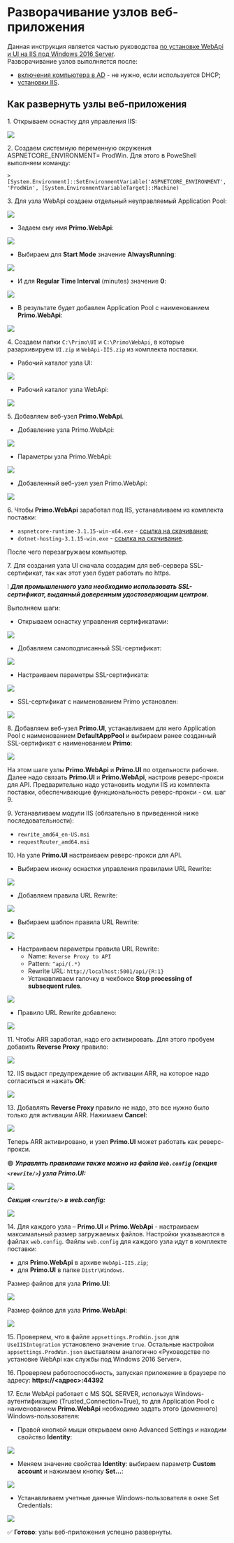 # Разворачивание узлов веб-приложения

Данная инструкция является частью руководства [по установке WebApi и UI на IIS под Windows 2016 Server](https://github.com/PrimoRPA/Docs.Rus/blob/139-%D0%B4%D0%BE%D0%B1%D0%B0%D0%B2%D0%B8%D1%82%D1%8C-%D0%B4%D0%BE%D0%BA%D1%83%D0%BC%D0%B5%D0%BD%D1%82%D1%8B-%D0%B0%D0%B4%D0%BC%D0%B8%D0%BD%D0%B0-%D0%B2-%D1%80%D0%B0%D0%B7%D0%B4%D0%B5%D0%BB-%D0%BE%D1%80%D0%BA%D0%B5%D1%81%D1%82%D1%80%D0%B0%D1%82%D0%BE%D1%80%D0%B0/orchestrator/admin/Windows/webapi/install-webapi-introduction.md).\
Разворачивание узлов выполняется после:
* [включения компьютера в AD](https://github.com/PrimoRPA/Docs.Rus/blob/139-%D0%B4%D0%BE%D0%B1%D0%B0%D0%B2%D0%B8%D1%82%D1%8C-%D0%B4%D0%BE%D0%BA%D1%83%D0%BC%D0%B5%D0%BD%D1%82%D1%8B-%D0%B0%D0%B4%D0%BC%D0%B8%D0%BD%D0%B0-%D0%B2-%D1%80%D0%B0%D0%B7%D0%B4%D0%B5%D0%BB-%D0%BE%D1%80%D0%BA%D0%B5%D1%81%D1%82%D1%80%D0%B0%D1%82%D0%BE%D1%80%D0%B0/orchestrator/admin/Windows/webapi/install-webapi-introduction.md#%D0%B2%D0%BA%D0%BB%D1%8E%D1%87%D0%B5%D0%BD%D0%B8%D0%B5-%D0%BA%D0%BE%D0%BC%D0%BF%D1%8C%D1%8E%D1%82%D0%B5%D1%80%D0%B0-%D0%B2-ad) - не нужно, если используется DHCP;
* [установки IIS](https://github.com/PrimoRPA/Docs.Rus/edit/139-%D0%B4%D0%BE%D0%B1%D0%B0%D0%B2%D0%B8%D1%82%D1%8C-%D0%B4%D0%BE%D0%BA%D1%83%D0%BC%D0%B5%D0%BD%D1%82%D1%8B-%D0%B0%D0%B4%D0%BC%D0%B8%D0%BD%D0%B0-%D0%B2-%D1%80%D0%B0%D0%B7%D0%B4%D0%B5%D0%BB-%D0%BE%D1%80%D0%BA%D0%B5%D1%81%D1%82%D1%80%D0%B0%D1%82%D0%BE%D1%80%D0%B0/orchestrator/admin/Windows/webapi/webapi-install-iis.md).

## Как развернуть узлы веб-приложения

1\. Открываем оснастку для управления IIS:

![](<../../../../.gitbook/assets/install-webapi-node-1.png>)

2\. Создаем системную переменную окружения ASPNETCORE_ENVIRONMENT= ProdWin. Для этого в PoweShell выполняем команду:
```
> [System.Environment]::SetEnvironmentVariable('ASPNETCORE_ENVIRONMENT', 'ProdWin', [System.EnvironmentVariableTarget]::Machine)
```

3\. Для узла WebApi создаем отдельный неуправляемый Application Pool:

![](<../../../../.gitbook/assets/install-webapi-node-2.png>)

* Задаем ему имя **Primo.WebApi**:

![](<../../../../.gitbook/assets/install-webapi-node-3.png>)

* Выбираем для **Start Mode** значение **AlwaysRunning**:

![](<../../../../.gitbook/assets/install-webapi-node-4.png>)

* И для **Regular Time Interval** (minutes) значение **0**:

![](<../../../../.gitbook/assets/install-webapi-node-5.png>)

* В результате будет добавлен Application Pool с наименованием **Primo.WebApi**:

![](<../../../../.gitbook/assets/install-webapi-node-6.png>)

4\. Создаем папки `C:\Primo\UI` и `C:\Primo\WebApi`, в которые разархивируем `UI.zip` и `WebApi-IIS.zip` из комплекта поставки.

* Рабочий каталог узла UI:

![](<../../../../.gitbook/assets/install-webapi-node-7.png>)

* Рабочий каталог узла WebApi:

![](<../../../../.gitbook/assets/install-webapi-node-8.png>)

5\. Добавляем веб-узел **Primo.WebApi**.
* Добавление узла Primo.WebApi:

![](<../../../../.gitbook/assets/install-webapi-node-9.png>)

* Параметры узла Primo.WebApi:

![](<../../../../.gitbook/assets/install-webapi-node-10.png>)

* Добавленный веб-узел узел Primo.WebApi:

![](<../../../../.gitbook/assets/install-webapi-node-11.png>)

6\. Чтобы **Primo.WebApi** заработал под IIS, устанавливаем из комплекта поставки:
* `aspnetcore-runtime-3.1.15-win-x64.exe` - [cсылка на скачивание](https://download.visualstudio.microsoft.com/download/pr/ae6e6b5b-5e7c-45f9-a668-cb1899f22e46/9c917acfab934ddd64340ba46490264e/aspnetcore-runtime-3.1.15-win-x64.exe);
* `dotnet-hosting-3.1.15-win.exe` -  [cсылка на скачивание](https://download.visualstudio.microsoft.com/download/pr/c8eabe25-bb2b-4089-992e-48198ff72ad8/a55a5313bfb65ac9bd2e5069dd4de5bc/dotnet-hosting-3.1.15-win.exe).
  
После чего перезагружаем компьютер.

7\. Для создания узла UI сначала создадим для веб-сервера SSL-сертификат, так как этот узел будет работать по https.

:grey_exclamation: ***Для промышленного узла необходимо использовать SSL-сертификат, выданный доверенным удостоверяющим центром.***

Выполняем шаги:

* Открываем оснастку управления сертификатами:

![](<../../../../.gitbook/assets/install-webapi-node-12.png>)

* Добавляем самоподписанный SSL-сертификат:

![](<../../../../.gitbook/assets/install-webapi-node-13.png>)

* Настраиваем параметры SSL-сертификата:

![](<../../../../.gitbook/assets/install-webapi-node-14.png>)

* SSL-сертификат с наименованием Primo установлен:

![](<../../../../.gitbook/assets/install-webapi-node-15.png>)

8\. Добавляем веб-узел **Primo.UI**, устанавливаем для него Application Pool с наименованием **DefaultAppPool** и выбираем ранее созданный SSL-сертификат с наименованием **Primo**: 

![](<../../../../.gitbook/assets/install-webapi-node-16.png>)

На этом шаге узлы **Primo.WebApi** и **Primo.UI** по отдельности рабочие. Далее надо связать **Primo.UI** и **Primo.WebApi**, настроив реверс-прокси для API. Предварительно надо установить модули IIS из комплекта поставки, обеспечивающие функциональность реверс-прокси - см. шаг 9.

9\. Устанавливаем модули IIS (обязательно в приведенной ниже последовательности):
* `rewrite_amd64_en-US.msi`
* `requestRouter_amd64.msi`

10\. На узле **Primo.UI** настраиваем реверс-прокси для API.
* Выбираем иконку оснастки управления правилами URL Rewrite:

![](<../../../../.gitbook/assets/install-webapi-node-17.png>)

* Добавляем правила URL Rewrite:

![](<../../../../.gitbook/assets/install-webapi-node-18.png>)

* Выбираем шаблон правила URL Rewrite:

![](<../../../../.gitbook/assets/install-webapi-node-19.png>)

* Настраиваем параметры правила URL Rewrite:
  * Name: `Reverse Proxy to API`
  * Pattern: `^api/(.*)`
  * Rewrite URL: `http://localhost:5001/api/{R:1}`
  * Устанавливаем галочку в чекбоксе **Stop processing of subsequent rules**.

![](<../../../../.gitbook/assets/install-webapi-node-20.png>)

* Правило URL Rewrite добавлено:

![](<../../../../.gitbook/assets/install-webapi-node-21.png>)

11\. Чтобы ARR заработал, надо его активировать. Для этого пробуем добавить **Reverse Proxy** правило:

![](<../../../../.gitbook/assets/install-webapi-node-22.png>)

12\. IIS выдаст предупреждение об активации ARR, на которое надо согласиться и нажать **ОК**:

![](<../../../../.gitbook/assets/install-webapi-node-23.png>)

13\. Добавлять **Reverse Proxy** правило не надо, это все нужно было только для активации ARR. Нажимаем **Cancel**:

![](<../../../../.gitbook/assets/install-webapi-node-24.png>)

Теперь ARR активировано, и узел **Primo.UI** может работать как реверс-прокси.

:green_circle: ***Управлять правилами также можно из файла `Web.config` (секция `<rewrite/>`) узла **Primo.UI**:***

![](<../../../../.gitbook/assets/install-webapi-node-25.png>)

***Секция `<rewrite/>` в web.config:***

![](<../../../../.gitbook/assets/install-webapi-node-26.png>)

14\. Для каждого узла – **Primo.UI** и **Primo.WebApi** - настраиваем максимальный размер загружаемых файлов. Настройки указываются в файлах `web.config`. Файлы `web.config` для каждого узла идут в комплекте поставки: 
* для **Primo.WebApi** в архиве `WebApi-IIS.zip`;
* для **Primo.UI** в папке `Distr\Windows`.

Размер файлов для узла **Primo.UI**:

![](<../../../../.gitbook/assets/install-webapi-node-27.png>)

Размер файлов для узла **Primo.WebApi**:

![](<../../../../.gitbook/assets/install-webapi-node-primowebapi.png>)

15\. Проверяем, что в файле `appsettings.ProdWin.json` для `UseIISIntegration` установлено значение `true`. Остальные настройки `appsettings.ProdWin.json` выставляем аналогично «Руководствe по установке WebApi как службы под Windows 2016 Server». 

16\. Проверяем работоспособность, запуская приложение в браузере по адресу: **https://<адрес>:44392**

17\. Если WebApi работает с MS SQL SERVER, используя Windows-аутентификацию (Trusted_Connection=True), то для Application Pool с наименованием **Primo.WebApi** необходимо задать этого (доменного) Windows-пользователя:
* Правой кнопкой мыши открываем окно Advanced Settings и находим свойство **Identity**:

![](<../../../../.gitbook/assets/install-webapi-node-28.png>)

* Меняем значение свойства **Identity**: выбираем параметр **Custom account** и нажимаем кнопку **Set…**:

![](<../../../../.gitbook/assets/install-webapi-node-29.png>)

* Устанавливаем учетные данные Windows-пользователя в окне Set Credentials:

![](<../../../../.gitbook/assets/install-webapi-node-30.png>)

:white_check_mark: **Готово**: узлы веб-приложения успешно развернуты.
